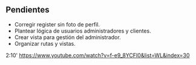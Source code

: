 Pendientes
---------------
- Corregir register sin foto de perfil.
- Plantear lógica de usuarios administradores y clientes.
- Crear vista para gestión del administrador.
- Organizar rutas y vistas.

2:10'
https://www.youtube.com/watch?v=f-e9_8YCFI0&list=WL&index=30